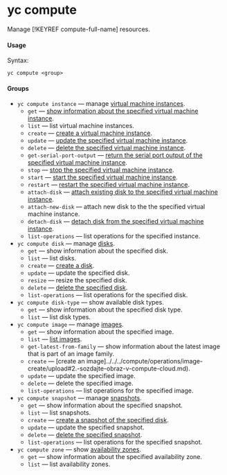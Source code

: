 # yc compute

Manage [!KEYREF compute-full-name] resources.

#### Usage

Syntax:

`yc compute <group>`

#### Groups

- `yc compute instance` — manage [virtual machine instances](../../../compute/concepts/vm.md).
    - `get` — [show information about the specified virtual machine instance](../../../compute/operations/vm-info/get-info.md).
    - `list` — list virtual machine instances.
    - `create` — [create a virtual machine instance](../../../compute/operations/vm-create/create-linux-vm.md).
    - `update` — [update the specified virtual machine instance](../../../compute/operations/vm-control/vm-update.md).
    - `delete` — [delete the specified virtual machine instance](../../../compute/operations/vm-control/vm-delete.md).
    - `get-serial-port-output` — [return the serial port output of the specified virtual machine instance](../../../compute/operations/vm-info/get-serial-port-output.md).
    - `stop` — [stop the specified virtual machine instance](../../../compute/operations/vm-control/vm-stop-and-start.md#stop).
    - `start` — [start the specified virtual machine instance](../../../compute/operations/vm-control/vm-stop-and-start.md#start).
    - `restart` — [restart the specified virtual machine instance](../../../compute/operations/vm-control/vm-stop-and-start.md#restart).
    - `attach-disk` — [attach existing disk to the specified virtual machine instance](../../../compute/operations/vm-control/vm-attach-disk.md).
    - `attach-new-disk` — attach new disk to the the specified virtual machine instance.
    - `detach-disk` — [detach disk from the specified virtual machine instance](../../../compute/operations/vm-control/vm-detach-disk.md).
    - `list-operations` — list operations for the specified instance.
- `yc compute disk` — manage [disks](../../../compute/concepts/disk.md).
    - `get` — show information about the specified disk.
    - `list` — list disks.
    - `create` — [create a disk](../../../compute/operations/disk-create/empty.md).
    - `update` — update the specified disk.
    - `resize` — resize the specified disk.
    - `delete` — [delete the specified disk](../../../compute/operations/disk-control/delete.md).
    - `list-operations` — list operations for the specified disk.
- `yc compute disk-type` — show available disk types.
    - `get` — show information about the specified disk type.
    - `list` — list disk types.
- `yc compute image` — manage [images](../../../compute/concepts/image.md).
    - `get` — show information about the specified image.
    - `list` — [list images](../../../compute/operations/images-with-pre-installed-software/get-list.md).
    - `get-latest-from-family` — show information about the latest image that is part of an image family.
    - `create` — [create an image]../../../compute/operations/image-create/upload#2.-sozdajte-obraz-v-compute-cloud.md).
    - `update` — update the specified image.
    - `delete` — delete the specified image.
    - `list-operations` — list operations for the specified image.
- `yc compute snapshot` — manage [snapshots](../../../compute/concepts/snapshot.md).
    - `get` — show information about the specified snapshot.
    - `list` — list snapshots.
    - `create` — [create a snapshot of the specified disk](../../../compute/operations/disk-control/create-snapshot.md).
    - `update` — update the specified snapshot.
    - `delete` — [delete the specified snapshot](../../../compute/operations/snapshot-control/delete.md).
    - `list-operations` — list operations for the specified snapshot.
- `yc compute zone` — show [availability zones](../../../overview/concepts/geo-scope.md).
    - `get` — show information about the specified availability zone.
    - `list` — list availability zones.

